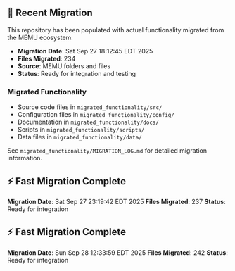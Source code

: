 
## 🔄 Recent Migration

This repository has been populated with actual functionality migrated from the MEMU ecosystem:

- **Migration Date**: Sat Sep 27 18:12:45 EDT 2025
- **Files Migrated**:      234
- **Source**: MEMU folders and files
- **Status**: Ready for integration and testing

### Migrated Functionality
- Source code files in `migrated_functionality/src/`
- Configuration files in `migrated_functionality/config/`
- Documentation in `migrated_functionality/docs/`
- Scripts in `migrated_functionality/scripts/`
- Data files in `migrated_functionality/data/`

See `migrated_functionality/MIGRATION_LOG.md` for detailed migration information.


## ⚡ Fast Migration Complete

**Migration Date**: Sat Sep 27 23:19:42 EDT 2025
**Files Migrated**:      237
**Status**: Ready for integration


## ⚡ Fast Migration Complete

**Migration Date**: Sun Sep 28 12:33:59 EDT 2025
**Files Migrated**:      242
**Status**: Ready for integration

